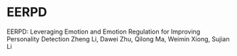 # EERPD
EERPD: Leveraging Emotion and Emotion Regulation for Improving Personality Detection
Zheng Li, Dawei Zhu, Qilong Ma, Weimin Xiong, Sujian Li
